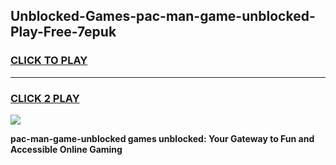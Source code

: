 
## Unblocked-Games-pac-man-game-unblocked-Play-Free-7epuk
<h3>
<a href="https://premium76.site?title=pac-man-game-unblocked&ref=23A">CLICK TO PLAY</a></h3>
<hr>

<h3>
<a href="https://premium76.site?title=pac-man-game-unblocked&ref=23A">CLICK 2 PLAY</a>
  
</h3>

<a href="https://premium76.site?title=pac-man-game-unblocked&ref=23A"><img src="https://clearcache.store/games.png"></a>


**pac-man-game-unblocked games unblocked: Your Gateway to Fun and Accessible Online Gaming**
